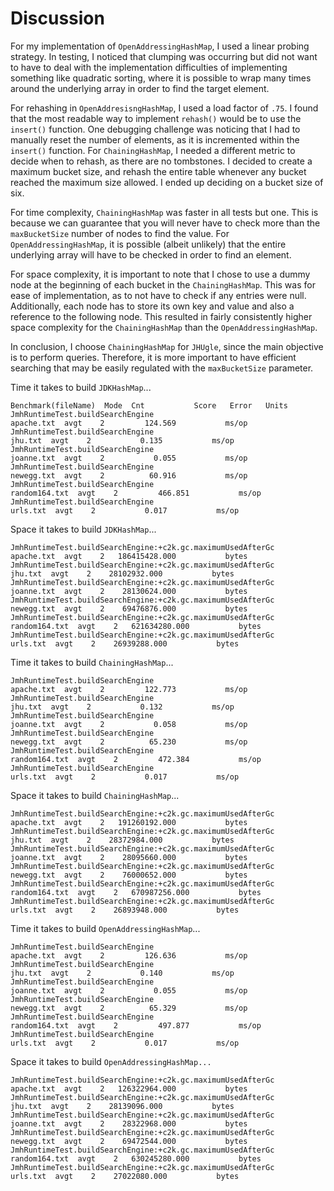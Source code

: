 # Discussion
For my implementation of `OpenAddressingHashMap`, I used a linear probing strategy. In testing, I noticed
that clumping was occurring but did not want to have to deal with the implementation difficulties of implementing
something like quadratic sorting, where it is possible to wrap many times around the underlying array in order to
find the target element.

For rehashing in `OpenAddresisngHashMap`, I used a load factor of `.75`. I found that the most
readable way to implement `rehash()` would be to use the `insert()` function. One debugging challenge
was noticing that I had to manually reset the number of elements, as it is incremented within the `insert()` function.
For `ChainingHashMap`, I needed a different metric to decide when to rehash, as there are no tombstones. I decided
to create a maximum bucket size, and rehash the entire table whenever any bucket reached the maximum size allowed. I ended
up deciding on a bucket size of six.

For time complexity, `ChainingHashMap` was faster in all tests but one. This is because we can guarantee
that you will never have to check more than the `maxBucketSize` number of nodes to find the value. For
`OpenAddressingHashMap`, it is possible (albeit unlikely) that the entire underlying array will have to
be checked in order to find an element.

For space complexity, it is important to note that I chose to use a dummy node at the beginning
of each bucket in the `ChainingHashMap`. This was for ease of implementation, as to not have to check if any entries were
null. Additionally, each node has to store its own key and value and also a reference to the following node.
This resulted in fairly consistently higher space complexity for the `ChainingHashMap` than the `OpenAddressingHashMap`.

In conclusion, I choose `ChainingHashMap` for `JHUgle`, since the main objective is to perform queries.
Therefore, it is more important to have efficient searching that may be easily regulated with the
`maxBucketSize` parameter.

Time it takes to build `JDKHashMap`...
```
Benchmark(fileName)  Mode  Cnt           Score   Error   Units
JmhRuntimeTest.buildSearchEngine                                                         apache.txt  avgt    2         124.569           ms/op
JmhRuntimeTest.buildSearchEngine                                                            jhu.txt  avgt    2           0.135           ms/op
JmhRuntimeTest.buildSearchEngine                                                         joanne.txt  avgt    2           0.055           ms/op
JmhRuntimeTest.buildSearchEngine                                                         newegg.txt  avgt    2          60.916           ms/op
JmhRuntimeTest.buildSearchEngine                                                      random164.txt  avgt    2         466.851           ms/op
JmhRuntimeTest.buildSearchEngine                                                           urls.txt  avgt    2           0.017           ms/op
```
Space it takes to build `JDKHashMap`...
```
JmhRuntimeTest.buildSearchEngine:+c2k.gc.maximumUsedAfterGc                              apache.txt  avgt    2   186415428.000           bytes
JmhRuntimeTest.buildSearchEngine:+c2k.gc.maximumUsedAfterGc                                 jhu.txt  avgt    2    28102932.000           bytes
JmhRuntimeTest.buildSearchEngine:+c2k.gc.maximumUsedAfterGc                              joanne.txt  avgt    2    28130624.000           bytes
JmhRuntimeTest.buildSearchEngine:+c2k.gc.maximumUsedAfterGc                              newegg.txt  avgt    2    69476876.000           bytes
JmhRuntimeTest.buildSearchEngine:+c2k.gc.maximumUsedAfterGc                           random164.txt  avgt    2   621634280.000           bytes
JmhRuntimeTest.buildSearchEngine:+c2k.gc.maximumUsedAfterGc                                urls.txt  avgt    2    26939288.000           bytes
```
Time it takes to build `ChainingHashMap`...
```
JmhRuntimeTest.buildSearchEngine                                                         apache.txt  avgt    2         122.773           ms/op
JmhRuntimeTest.buildSearchEngine                                                            jhu.txt  avgt    2           0.132           ms/op
JmhRuntimeTest.buildSearchEngine                                                         joanne.txt  avgt    2           0.058           ms/op
JmhRuntimeTest.buildSearchEngine                                                         newegg.txt  avgt    2          65.230           ms/op
JmhRuntimeTest.buildSearchEngine                                                      random164.txt  avgt    2         472.384           ms/op
JmhRuntimeTest.buildSearchEngine                                                           urls.txt  avgt    2           0.017           ms/op

```
Space it takes to build `ChainingHashMap`...
```
JmhRuntimeTest.buildSearchEngine:+c2k.gc.maximumUsedAfterGc                              apache.txt  avgt    2   191260192.000           bytes
JmhRuntimeTest.buildSearchEngine:+c2k.gc.maximumUsedAfterGc                                 jhu.txt  avgt    2    28372984.000           bytes
JmhRuntimeTest.buildSearchEngine:+c2k.gc.maximumUsedAfterGc                              joanne.txt  avgt    2    28095660.000           bytes
JmhRuntimeTest.buildSearchEngine:+c2k.gc.maximumUsedAfterGc                              newegg.txt  avgt    2    76000652.000           bytes
JmhRuntimeTest.buildSearchEngine:+c2k.gc.maximumUsedAfterGc                           random164.txt  avgt    2   670987256.000           bytes
JmhRuntimeTest.buildSearchEngine:+c2k.gc.maximumUsedAfterGc                                urls.txt  avgt    2    26893948.000           bytes

```

Time it takes to build `OpenAddressingHashMap`...
```
JmhRuntimeTest.buildSearchEngine                                                         apache.txt  avgt    2         126.636           ms/op
JmhRuntimeTest.buildSearchEngine                                                            jhu.txt  avgt    2           0.140           ms/op
JmhRuntimeTest.buildSearchEngine                                                         joanne.txt  avgt    2           0.055           ms/op
JmhRuntimeTest.buildSearchEngine                                                         newegg.txt  avgt    2          65.329           ms/op
JmhRuntimeTest.buildSearchEngine                                                      random164.txt  avgt    2         497.877           ms/op
JmhRuntimeTest.buildSearchEngine                                                           urls.txt  avgt    2           0.017           ms/op

```
Space it takes to build `OpenAddressingHashMap...`
```
JmhRuntimeTest.buildSearchEngine:+c2k.gc.maximumUsedAfterGc                              apache.txt  avgt    2   126322964.000           bytes
JmhRuntimeTest.buildSearchEngine:+c2k.gc.maximumUsedAfterGc                                 jhu.txt  avgt    2    28139096.000           bytes
JmhRuntimeTest.buildSearchEngine:+c2k.gc.maximumUsedAfterGc                              joanne.txt  avgt    2    28322968.000           bytes
JmhRuntimeTest.buildSearchEngine:+c2k.gc.maximumUsedAfterGc                              newegg.txt  avgt    2    69472544.000           bytes
JmhRuntimeTest.buildSearchEngine:+c2k.gc.maximumUsedAfterGc                           random164.txt  avgt    2   630245280.000           bytes
JmhRuntimeTest.buildSearchEngine:+c2k.gc.maximumUsedAfterGc                                urls.txt  avgt    2    27022080.000           bytes
```